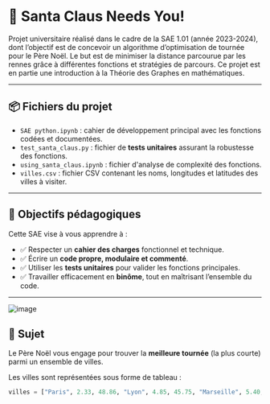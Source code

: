 # 🎅 Santa Claus Needs You!

Projet universitaire réalisé dans le cadre de la SAE 1.01 (année 2023-2024), dont l’objectif est de concevoir un algorithme d’optimisation de tournée pour le Père Noël. Le but est de minimiser la distance parcourue par les rennes grâce à différentes fonctions et stratégies de parcours. Ce projet est en partie une introduction à la Théorie des Graphes en mathématiques.

---

## 📦 Fichiers du projet

- `SAE python.ipynb` : cahier de développement principal avec les fonctions codées et documentées.
- `test_santa_claus.py` : fichier de **tests unitaires** assurant la robustesse des fonctions.
- `using_santa_claus.ipynb` : fichier d'analyse de complexité des fonctions.
- `villes.csv` : fichier CSV contenant les noms, longitudes et latitudes des villes à visiter.

---

## 🧱 Objectifs pédagogiques

Cette SAE vise à vous apprendre à :

- ✅ Respecter un **cahier des charges** fonctionnel et technique.
- ✅ Écrire un **code propre, modulaire et commenté**.
- ✅ Utiliser les **tests unitaires** pour valider les fonctions principales.
- ✅ Travailler efficacement en **binôme**, tout en maîtrisant l’ensemble du code.

---
![image](https://github.com/user-attachments/assets/5d268e67-4e05-4cf4-9418-9bab0819f80e)

## 🧠 Sujet

Le Père Noël vous engage pour trouver la **meilleure tournée** (la plus courte) parmi un ensemble de villes.

Les villes sont représentées sous forme de tableau :

```python
villes = ["Paris", 2.33, 48.86, "Lyon", 4.85, 45.75, "Marseille", 5.40, 43.30]
